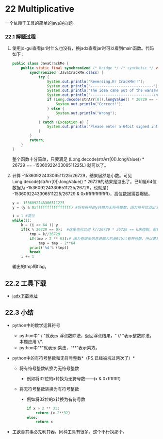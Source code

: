 # 22 Multiplicative

一个依赖于工具的简单的java逆向题。


### 22.1 解题过程

1. 使用jd-gui查看jar时什么也没有，换jadx查看jar时可以看到main函数。代码如下：

   ```java
   public class JavaCrackMe {
       public static final synchronized /* bridge */ /* synthetic */ void main(String... strArr) {
           synchronized (JavaCrackMe.class) {
               try {
                   System.out.println("Reversing.Kr CrackMe!!");
                   System.out.println("-----------------------------");
                   System.out.println("The idea came out of the warsaw's crackme");
                   System.out.println("-----------------------------\n");
                   if (Long.decode(strArr[0]).longValue() * 26729 == -1536092243306511225L) {
                       System.out.println("Correct!");
                   } else {
                       System.out.println("Wrong");
                   }
               } catch (Exception e) {
                   System.out.println("Please enter a 64bit signed int");
               }
           }
           return;
       }
   }
   ```

   整个函数十分简单，只要满足 (Long.decode(strArr[0]).longValue() * 26729 == -1536092243306511225L) 就可以了。

2. 计算 -1536092243306511225/26729，结果居然是小数。可见Long.decode(strArr[0]).longValue() * 26729的结果是溢出了。已知低64位数据为 -1536092243306511225/26729，也就是( -1536092243306511225/26729 & 0xffffffffffffffff)，高位数据需要爆破。

   ```python
   y = -1536092243306511225
   y = (y & 0xffffffffffffffff) #将有符号的y转换为无符号整数，因为符号位溢出了，所以剩下的这部分都是数值。
   
   i = 1 #高位
   while(1):
       k = (i << 64 )| y
       if(k % 26729 == 0):  #这里也可以用 k//26729 * 26729 == k来控制，但肯定k % 26729 == 0运算更快
           tmp = k//26729
           if(tmp > 2 ** 63):# 因为有提示信息说输入的是64bit有符号数，所以要将tmp转为有符号数
               tmp = tmp - 2**64
           print('%d'% (tmp))
           break
       i += 1
   ```

   输出的tmp即flag。

## 22.2 工具下载

* [jadx下载地址](https://www.softpedia.com/get/Programming/Other-Programming-Files/Jadx.shtml)

## 22.3 小结

* python中的数学运算符号

  * python中" / "就表示 浮点数除法，返回浮点结果，" // "表示整数除法。本题应用'//'.
  * python中"*"就表示 乘法，“**”表示乘方。

* python中的有符号整数和无符号整数*（PS.已经被坑过两次了）*

  * 将有符号整数转换为无符号整数

    * 例如将32位的x转换为无符号数——(x & 0xffffffff)

  * 将无符号整数转换为有符号整数

    * 例如将32位的x转换为有符号数

      ```python
      if x > 2 ** 31:
          return (x-2**32)
      else:
          return x
      ```

* 工欲善其事必先利其器。同种工具有很多，这个不行换那个。
